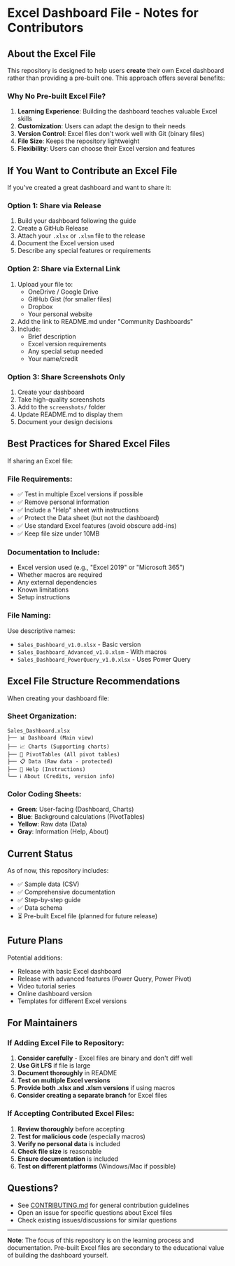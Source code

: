 # Excel Dashboard File - Notes for Contributors

## About the Excel File

This repository is designed to help users **create** their own Excel dashboard rather than providing a pre-built one. This approach offers several benefits:

### Why No Pre-built Excel File?

1. **Learning Experience**: Building the dashboard teaches valuable Excel skills
2. **Customization**: Users can adapt the design to their needs
3. **Version Control**: Excel files don't work well with Git (binary files)
4. **File Size**: Keeps the repository lightweight
5. **Flexibility**: Users can choose their Excel version and features

## If You Want to Contribute an Excel File

If you've created a great dashboard and want to share it:

### Option 1: Share via Release

1. Build your dashboard following the guide
2. Create a GitHub Release
3. Attach your `.xlsx` or `.xlsm` file to the release
4. Document the Excel version used
5. Describe any special features or requirements

### Option 2: Share via External Link

1. Upload your file to:
   - OneDrive / Google Drive
   - GitHub Gist (for smaller files)
   - Dropbox
   - Your personal website
2. Add the link to README.md under "Community Dashboards"
3. Include:
   - Brief description
   - Excel version requirements
   - Any special setup needed
   - Your name/credit

### Option 3: Share Screenshots Only

1. Create your dashboard
2. Take high-quality screenshots
3. Add to the `screenshots/` folder
4. Update README.md to display them
5. Document your design decisions

## Best Practices for Shared Excel Files

If sharing an Excel file:

### File Requirements:
- ✅ Test in multiple Excel versions if possible
- ✅ Remove personal information
- ✅ Include a "Help" sheet with instructions
- ✅ Protect the Data sheet (but not the dashboard)
- ✅ Use standard Excel features (avoid obscure add-ins)
- ✅ Keep file size under 10MB

### Documentation to Include:
- Excel version used (e.g., "Excel 2019" or "Microsoft 365")
- Whether macros are required
- Any external dependencies
- Known limitations
- Setup instructions

### File Naming:
Use descriptive names:
- `Sales_Dashboard_v1.0.xlsx` - Basic version
- `Sales_Dashboard_Advanced_v1.0.xlsm` - With macros
- `Sales_Dashboard_PowerQuery_v1.0.xlsx` - Uses Power Query

## Excel File Structure Recommendations

When creating your dashboard file:

### Sheet Organization:
```
Sales_Dashboard.xlsx
├── 📊 Dashboard (Main view)
├── 📈 Charts (Supporting charts)
├── 🔄 PivotTables (All pivot tables)
├── 📋 Data (Raw data - protected)
├── 📖 Help (Instructions)
└── ℹ️ About (Credits, version info)
```

### Color Coding Sheets:
- **Green**: User-facing (Dashboard, Charts)
- **Blue**: Background calculations (PivotTables)
- **Yellow**: Raw data (Data)
- **Gray**: Information (Help, About)

## Current Status

As of now, this repository includes:
- ✅ Sample data (CSV)
- ✅ Comprehensive documentation
- ✅ Step-by-step guide
- ✅ Data schema
- ⏳ Pre-built Excel file (planned for future release)

## Future Plans

Potential additions:
- Release with basic Excel dashboard
- Release with advanced features (Power Query, Power Pivot)
- Video tutorial series
- Online dashboard version
- Templates for different Excel versions

## For Maintainers

### If Adding Excel File to Repository:

1. **Consider carefully** - Excel files are binary and don't diff well
2. **Use Git LFS** if file is large
3. **Document thoroughly** in README
4. **Test on multiple Excel versions**
5. **Provide both .xlsx and .xlsm versions** if using macros
6. **Consider creating a separate branch** for Excel files

### If Accepting Contributed Excel Files:

1. **Review thoroughly** before accepting
2. **Test for malicious code** (especially macros)
3. **Verify no personal data** is included
4. **Check file size** is reasonable
5. **Ensure documentation** is included
6. **Test on different platforms** (Windows/Mac if possible)

## Questions?

- See [CONTRIBUTING.md](CONTRIBUTING.md) for general contribution guidelines
- Open an issue for specific questions about Excel files
- Check existing issues/discussions for similar questions

---

**Note**: The focus of this repository is on the learning process and documentation. Pre-built Excel files are secondary to the educational value of building the dashboard yourself.
